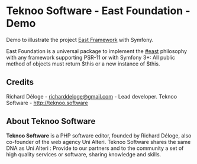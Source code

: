 Teknoo Software - East Foundation - Demo
========================================

Demo to illustrate the project [East Framework](https://github.com/TeknooSoftware/east-foundation) with Symfony.

East Foundation is a universal package to implement the [#east](http://blog.est.voyage/phpTour2015/) philosophy with 
any framework supporting PSR-11 or with Symfony 3+: 
All public method of objects must return $this or a new instance of $this.

Credits
-------
Richard Déloge - <richarddeloge@gmail.com> - Lead developer.
Teknoo Software - <http://teknoo.software>

About Teknoo Software
---------------------
**Teknoo Software** is a PHP software editor, founded by Richard Déloge, also co-founder of the web agency Uni Alteri. 
Teknoo Software shares the same DNA as Uni Alteri : Provide to our partners and to the community a set of high quality services or software, sharing knowledge and skills.
